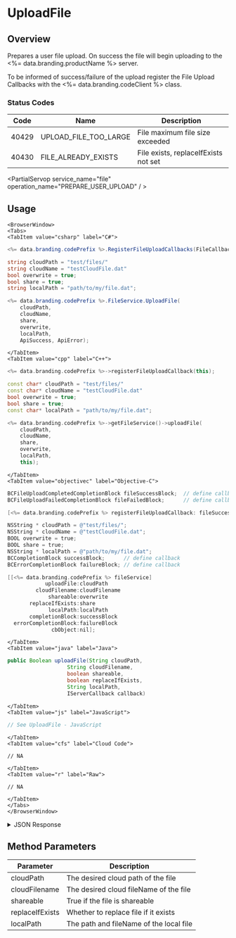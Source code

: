 # UploadFile
## Overview
Prepares a user file upload. On success the file will begin uploading to the <%= data.branding.productName %> server.

To be informed of success/failure of the upload register the File Upload Callbacks with the <%= data.branding.codeClient %> class.



### Status Codes
Code | Name | Description
---- | ---- | -----------
40429 | UPLOAD_FILE_TOO_LARGE | File maximum file size exceeded
40430 | FILE_ALREADY_EXISTS | File exists, replaceIfExists not set

<PartialServop service_name="file" operation_name="PREPARE_USER_UPLOAD" / >

## Usage

```mdx-code-block
<BrowserWindow>
<Tabs>
<TabItem value="csharp" label="C#">
```

```csharp
<%= data.branding.codePrefix %>.RegisterFileUploadCallbacks(FileCallbackSuccess, FileCallbackFail);

string cloudPath = "test/files/"
string cloudName = "testCloudFile.dat"
bool overwrite = true;
bool share = true;
string localPath = "path/to/my/file.dat";

<%= data.branding.codePrefix %>.FileService.UploadFile(
    cloudPath,
    cloudName,
    share,
    overwrite,
    localPath,
    ApiSuccess, ApiError);
```

```mdx-code-block
</TabItem>
<TabItem value="cpp" label="C++">
```

```cpp
<%= data.branding.codePrefix %>->registerFileUploadCallback(this);

const char* cloudPath = "test/files/"
const char* cloudName = "testCloudFile.dat"
bool overwrite = true;
bool share = true;
const char* localPath = "path/to/my/file.dat";

<%= data.branding.codePrefix %>->getFileService()->uploadFile(
    cloudPath,
    cloudName,
    share,
    overwrite,
    localPath,
    this);
```

```mdx-code-block
</TabItem>
<TabItem value="objectivec" label="Objective-C">
```

```objectivec
BCFileUploadCompletedCompletionBlock fileSuccessBlock;  // define callback
BCFileUploadFailedCompletionBlock fileFailedBlock;      // define callback

[<%= data.branding.codePrefix %> registerFileUploadCallback: fileSuccessBlock failedBlock: fileFailedBlock];

NSString * cloudPath = @"test/files/";
NSString * cloudName = @"testCloudFile.dat";
BOOL overwrite = true;
BOOL share = true;
NSString * localPath = @"path/to/my/file.dat";
BCCompletionBlock successBlock;      // define callback
BCErrorCompletionBlock failureBlock; // define callback

[[<%= data.branding.codePrefix %> fileService]
            uploadFile:cloudPath
         cloudFilename:cloudFilename
             shareable:overwrite
       replaceIfExists:share
             localPath:localPath
       completionBlock:successBlock
  errorCompletionBlock:failureBlock
              cbObject:nil];
```

```mdx-code-block
</TabItem>
<TabItem value="java" label="Java">
```

```java
public Boolean uploadFile(String cloudPath,
                   String cloudFilename,
                   boolean shareable,
                   boolean replaceIfExists,
                   String localPath,
                   IServerCallback callback)
```

```mdx-code-block
</TabItem>
<TabItem value="js" label="JavaScript">
```

```javascript
// See UploadFile - JavaScript
```

```mdx-code-block
</TabItem>
<TabItem value="cfs" label="Cloud Code">
```

```cfscript
// NA
```

```mdx-code-block
</TabItem>
<TabItem value="r" label="Raw">
```

```cfscript
// NA
```

```mdx-code-block
</TabItem>
</Tabs>
</BrowserWindow>
```

<details>
<summary>JSON Response</summary>

```json
{
    "status": 200,
    "data": {
        "fileDetails": {
            "updatedAt": 1452616408147,
            "fileSize": 100,
            "fileType": "User",
            "expiresAt": 1452702808146,
            "shareable": true,
            "uploadId": "cf9a075c-587e-4bd1-af0b-eab1a79b958f",
            "createdAt": 1452616408147,
            "profileId": "bf8a1433-62d2-448e-b396-f3dbffff44",
            "gameId": "99999",
            "path": "dir1/dir2",
            "filename": "filename",
            "replaceIfExists": true,
            "cloudPath": "bc/g/99999/u/bf8a1433-62d2-448e-b396-f3dbffff44/f/dir1/dir2/filename"
        }
    }
}
```
</details>

## Method Parameters
Parameter | Description
--------- | -----------
cloudPath | The desired cloud path of the file
cloudFilename | The desired cloud fileName of the file
shareable | True if the file is shareable
replaceIfExists | Whether to replace file if it exists
localPath | The path and fileName of the local file


